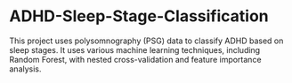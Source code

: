 # ADHD-Sleep-Stage-Classification
This project uses polysomnography (PSG) data to classify ADHD based on sleep stages. It uses various machine learning techniques, including Random Forest, with nested cross-validation and feature importance analysis.
